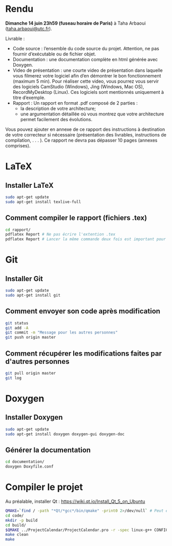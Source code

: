 # Rendu

**Dimanche 14 juin 23h59 (fuseau horaire de Paris)** à Taha Arbaoui (taha.arbaoui@utc.fr).

Livrable :

* Code source : l’ensemble du code source du projet. Attention, ne pas fournir d’exécutable ou de fichier
objet.
* Documentation : une documentation complète en html générée avec Doxygen.
* Video de présentation : une courte video de présentation dans laquelle vous filmerez votre logiciel afin
d’en démontrer le bon fonctionnement (maximum 5 min). Pour réaliser cette video, vous pourrez vous servir
des logiciels CamStudio (Windows), Jing (Windows, Mac OS), RecordMyDesktop (Linux). Ces logiciels sont
mentionnés uniquement à titre d’exemple.
* Rapport : Un rapport en format .pdf composé de 2 parties :
  * la description de votre architecture;
  * une argumentation détaillée où vous montrez que votre architecture permet facilement des évolutions.

Vous pouvez ajouter en annexe de ce rapport des instructions à destination de votre correcteur si nécessaire
(présentation des livrables, instructions de compilation, . . . ). Ce rapport ne devra pas dépasser 10 pages
(annexes comprises).


# LaTeX

## Installer LaTeX

```bash
sudo apt-get update
sudo apt-get install texlive-full
```

## Comment compiler le rapport (fichiers .tex)

```bash
cd rapport/
pdflatex Report # Ne pas écrire l'extention .tex
pdflatex Report # Lancer la même commande deux fois est important pour les références, etc.
```


# Git

## Installer Git

```bash
sudo apt-get update
sudo apt-get install git
```

## Comment envoyer son code après modification

```bash
git status
git add -A
git commit -m "Message pour les autres personnes"
git push origin master
```

## Comment récupérer les modifications faites par d'autres personnes

```bash
git pull origin master
git log
```


# Doxygen

## Installer Doxygen

```bash
sudo apt-get update
sudo apt-get install doxygen doxygen-gui doxygen-doc 
```

## Générer la documentation

```bash
cd documentation/
doxygen Doxyfile.conf
```


# Compiler le projet

Au préalable, installer Qt : https://wiki.qt.io/Install_Qt_5_on_Ubuntu

```bash
QMAKE=`find / -path "*Qt/*gcc*/bin/qmake" -print0 2>/dev/null` # Peut être un peu long
cd code/
mkdir -p build
cd build/
$QMAKE ../ProjectCalendar/ProjectCalendar.pro -r -spec linux-g++ CONFIG+=debug
make clean
make
```